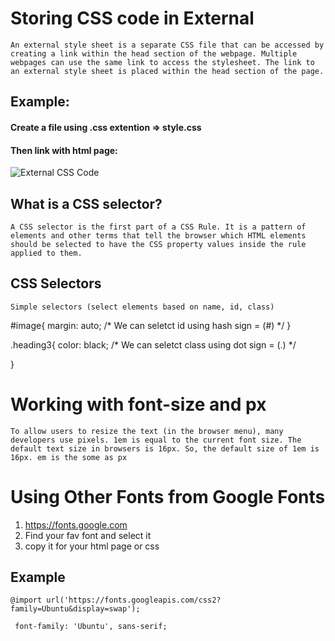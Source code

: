 # Storing CSS code in External

```An external style sheet is a separate CSS file that can be accessed by creating a link within the head section of the webpage. Multiple webpages can use the same link to access the stylesheet. The link to an external style sheet is placed within the head section of the page.```

## Example:

#### Create a file using .css extention => style.css

#### Then link with html page:

<head> 
    <link rel="stylesheet" href="style.css"> 
</head>

<img src="external-css.jpg" alt="External CSS Code">

## What is a CSS selector?

```A CSS selector is the first part of a CSS Rule. It is a pattern of elements and other terms that tell the browser which HTML elements should be selected to have the CSS property values inside the rule applied to them.```

## CSS Selectors

```Simple selectors (select elements based on name, id, class)```


#image{
    margin: auto; /* We can seletct id using hash sign = (#) */
}

.heading3{
    color: black; /* We can seletct class using dot sign = (.) */

}

# Working with font-size and px 

```To allow users to resize the text (in the browser menu), many developers use pixels. 1em is equal to the current font size. The default text size in browsers is 16px. So, the default size of 1em is 16px. em is the some as px```

# Using Other Fonts from Google Fonts

1. https://fonts.google.com
2. Find your fav font and select it
3. copy it for your html page or css 

## Example

```@import url('https://fonts.googleapis.com/css2?family=Ubuntu&display=swap');```

``` font-family: 'Ubuntu', sans-serif;```

